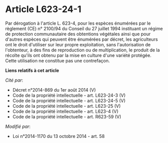 # Article L623-24-1

Par dérogation à l'article L. 623-4, pour les espèces énumérées par le règlement (CE) n° 2100/94 du Conseil du 27 juillet
1994 instituant un régime de protection communautaire des obtentions végétales ainsi que pour d'autres espèces qui peuvent
être énumérées par décret, les agriculteurs ont le droit d'utiliser sur leur propre exploitation, sans l'autorisation de
l'obtenteur, à des fins de reproduction ou de multiplication, le produit de la récolte qu'ils ont obtenu par la mise en
culture d'une variété protégée. Cette utilisation ne constitue pas une contrefaçon.

**Liens relatifs à cet article**

_Cité par_:

  - Décret n°2014-869 du 1er août 2014 (V)
  - Code de la propriété intellectuelle - art. L623-24-3 (V)
  - Code de la propriété intellectuelle - art. L623-24-5 (V)
  - Code de la propriété intellectuelle - art. L623-25 (V)
  - Code de la propriété intellectuelle - art. L623-4 (V)
  - Code de la propriété intellectuelle - art. R623-59 (V)

_Modifié par_:

  - Loi n°2014-1170 du 13 octobre 2014 - art. 58
